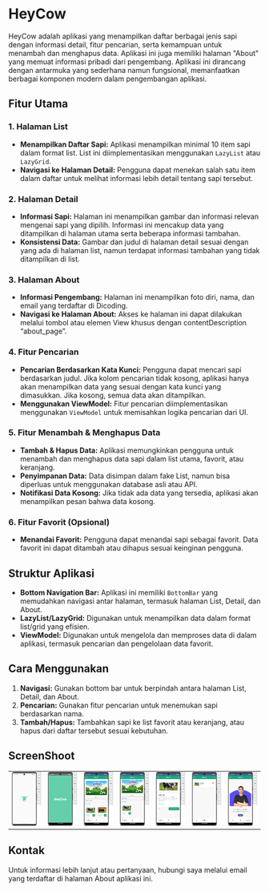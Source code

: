 # HeyCow

HeyCow adalah aplikasi yang menampilkan daftar berbagai jenis sapi dengan informasi detail, fitur pencarian, serta kemampuan untuk menambah dan menghapus data. Aplikasi ini juga memiliki halaman "About" yang memuat informasi pribadi dari pengembang. Aplikasi ini dirancang dengan antarmuka yang sederhana namun fungsional, memanfaatkan berbagai komponen modern dalam pengembangan aplikasi.

## Fitur Utama

### 1. Halaman List
- **Menampilkan Daftar Sapi:** Aplikasi menampilkan minimal 10 item sapi dalam format list. List ini diimplementasikan menggunakan `LazyList` atau `LazyGrid`.
- **Navigasi ke Halaman Detail:** Pengguna dapat menekan salah satu item dalam daftar untuk melihat informasi lebih detail tentang sapi tersebut.

### 2. Halaman Detail
- **Informasi Sapi:** Halaman ini menampilkan gambar dan informasi relevan mengenai sapi yang dipilih. Informasi ini mencakup data yang ditampilkan di halaman utama serta beberapa informasi tambahan.
- **Konsistensi Data:** Gambar dan judul di halaman detail sesuai dengan yang ada di halaman list, namun terdapat informasi tambahan yang tidak ditampilkan di list.

### 3. Halaman About
- **Informasi Pengembang:** Halaman ini menampilkan foto diri, nama, dan email yang terdaftar di Dicoding.
- **Navigasi ke Halaman About:** Akses ke halaman ini dapat dilakukan melalui tombol atau elemen View khusus dengan contentDescription “about_page”.

### 4. Fitur Pencarian
- **Pencarian Berdasarkan Kata Kunci:** Pengguna dapat mencari sapi berdasarkan judul. Jika kolom pencarian tidak kosong, aplikasi hanya akan menampilkan data yang sesuai dengan kata kunci yang dimasukkan. Jika kosong, semua data akan ditampilkan.
- **Menggunakan ViewModel:** Fitur pencarian diimplementasikan menggunakan `ViewModel` untuk memisahkan logika pencarian dari UI.

### 5. Fitur Menambah & Menghapus Data
- **Tambah & Hapus Data:** Aplikasi memungkinkan pengguna untuk menambah dan menghapus data sapi dalam list utama, favorit, atau keranjang.
- **Penyimpanan Data:** Data disimpan dalam fake List, namun bisa diperluas untuk menggunakan database asli atau API.
- **Notifikasi Data Kosong:** Jika tidak ada data yang tersedia, aplikasi akan menampilkan pesan bahwa data kosong.

### 6. Fitur Favorit (Opsional)
- **Menandai Favorit:** Pengguna dapat menandai sapi sebagai favorit. Data favorit ini dapat ditambah atau dihapus sesuai keinginan pengguna.

## Struktur Aplikasi

- **Bottom Navigation Bar:** Aplikasi ini memiliki `BottomBar` yang memudahkan navigasi antar halaman, termasuk halaman List, Detail, dan About.
- **LazyList/LazyGrid:** Digunakan untuk menampilkan data dalam format list/grid yang efisien.
- **ViewModel:** Digunakan untuk mengelola dan memproses data di dalam aplikasi, termasuk pencarian dan pengelolaan data favorit.




## Cara Menggunakan
1. **Navigasi:** Gunakan bottom bar untuk berpindah antara halaman List, Detail, dan About.
2. **Pencarian:** Gunakan fitur pencarian untuk menemukan sapi berdasarkan nama.
3. **Tambah/Hapus:** Tambahkan sapi ke list favorit atau keranjang, atau hapus dari daftar tersebut sesuai kebutuhan.

## ScreenShoot
<table>
  <tr>
    <td valign="top"><img src="./screenshoot/SS00001.png"/></td>
    <td valign="top"><img src="./screenshoot/SS00002.png"/></td>
    <td valign="top"><img src="./screenshoot/SS00003.png"/></td>
    <td valign="top"><img src="./screenshoot/SS00004.png"/></td>
    <td valign="top"><img src="./screenshoot/SS00005.png"/></td>
    <td valign="top"><img src="./screenshoot/SS00006.png"/></td>
    <td valign="top"><img src="./screenshoot/SS00007.png"/></td>
  </tr>
</table>

## Kontak
Untuk informasi lebih lanjut atau pertanyaan, hubungi saya melalui email yang terdaftar di halaman About aplikasi ini.
